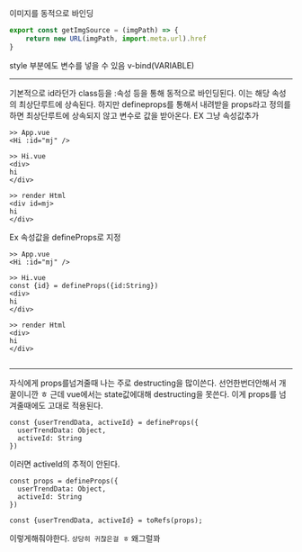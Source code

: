 
이미지를 동적으로 바인딩
```js
export const getImgSource = (imgPath) => {  
    return new URL(imgPath, import.meta.url).href  
}
```


style 부분에도 변수를 넣을 수 있음
v-bind(VARIABLE)

------
기본적으로 id라던가 class등을 :속성 등을 통해 동적으로 바인딩된다. 이는 해당 속성의 최상단루트에 상속된다.  하지만 defineprops를 통해서 내려받을 props라고 정의를 하면 최상단루트에 상속되지 않고 변수로 값을 받아온다.
EX  그냥 속성값추가
```
>> App.vue
<Hi :id="mj" />

>> Hi.vue
<div>
hi
</div>

>> render Html
<div id=mj>
hi
</div>
```
Ex 속성값을 defineProps로 지정
```
>> App.vue
<Hi :id="mj" />

>> Hi.vue
const {id} = defineProps({id:String})
<div>
hi
</div>

>> render Html
<div>
hi
</div>


```
----
자식에게 props를넘겨줄때 나는 주로 destructing을 많이쓴다. 선언한번더안해서 개꿀이니깐 ㅎ
근데 vue에서는 state값에대해 destructing을 못쓴다. 이게 props를 넘겨줄때에도 고대로 적용된다.
```
const {userTrendData, activeId} = defineProps({  
  userTrendData: Object,  
  activeId: String  
})
```
이러면 activeId의 추적이 안된다.

```
const props = defineProps({  
  userTrendData: Object,  
  activeId: String  
})  
  
const {userTrendData, activeId} = toRefs(props);
```
이렇게해줘야한다.
`상당히 귀찮은걸 ㅎ`
왜그럴꽈
